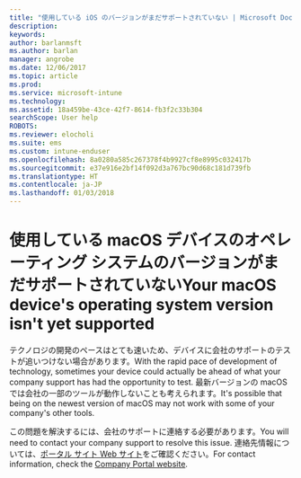 ```yaml
---
title: "使用している iOS のバージョンがまだサポートされていない | Microsoft Docs"
description: 
keywords: 
author: barlanmsft
ms.author: barlan
manager: angrobe
ms.date: 12/06/2017
ms.topic: article
ms.prod: 
ms.service: microsoft-intune
ms.technology: 
ms.assetid: 18a459be-43ce-42f7-8614-fb3f2c33b304
searchScope: User help
ROBOTS: 
ms.reviewer: elocholi
ms.suite: ems
ms.custom: intune-enduser
ms.openlocfilehash: 8a0280a585c267378f4b9927cf8e8995c032417b
ms.sourcegitcommit: e37e916e2bf14f092d3a767bc90d68c181d739fb
ms.translationtype: HT
ms.contentlocale: ja-JP
ms.lasthandoff: 01/03/2018
---
```

# <a name="your-macos-devices-operating-system-version-isnt-yet-supported"></a><span data-ttu-id="eaf4a-102">使用している macOS デバイスのオペレーティング システムのバージョンがまだサポートされていない</span><span class="sxs-lookup"><span data-stu-id="eaf4a-102">Your macOS device's operating system version isn't yet supported</span></span>

<span data-ttu-id="eaf4a-103">テクノロジの開発のペースはとても速いため、デバイスに会社のサポートのテストが追いつけない場合があります。</span><span class="sxs-lookup"><span data-stu-id="eaf4a-103">With the rapid pace of development of technology, sometimes your device could actually be ahead of what your company support has had the opportunity to test.</span></span> <span data-ttu-id="eaf4a-104">最新バージョンの macOS では会社の一部のツールが動作しないことも考えられます。</span><span class="sxs-lookup"><span data-stu-id="eaf4a-104">It's possible that being on the newest version of macOS may not work with some of your company's other tools.</span></span>

<span data-ttu-id="eaf4a-105">この問題を解決するには、会社のサポートに連絡する必要があります。</span><span class="sxs-lookup"><span data-stu-id="eaf4a-105">You will need to contact your company support to resolve this issue.</span></span> <span data-ttu-id="eaf4a-106">連絡先情報については、[ポータル サイト Web サイト](https://portal.manage.microsoft.com#HelpDeskDialog)をご確認ください。</span><span class="sxs-lookup"><span data-stu-id="eaf4a-106">For contact information, check the [Company Portal website](https://portal.manage.microsoft.com#HelpDeskDialog).</span></span>
